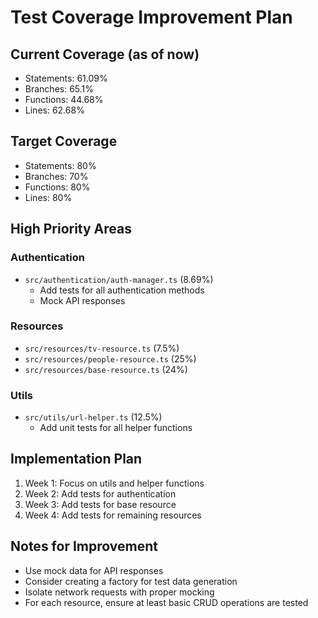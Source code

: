 # Test Coverage Improvement Plan

## Current Coverage (as of now)
- Statements: 61.09%
- Branches: 65.1%
- Functions: 44.68%
- Lines: 62.68%

## Target Coverage
- Statements: 80%
- Branches: 70%
- Functions: 80%
- Lines: 80%

## High Priority Areas

### Authentication
- `src/authentication/auth-manager.ts` (8.69%)
  - Add tests for all authentication methods
  - Mock API responses

### Resources
- `src/resources/tv-resource.ts` (7.5%)
- `src/resources/people-resource.ts` (25%)
- `src/resources/base-resource.ts` (24%)

### Utils
- `src/utils/url-helper.ts` (12.5%)
  - Add unit tests for all helper functions

## Implementation Plan

1. Week 1: Focus on utils and helper functions
2. Week 2: Add tests for authentication
3. Week 3: Add tests for base resource
4. Week 4: Add tests for remaining resources

## Notes for Improvement

- Use mock data for API responses
- Consider creating a factory for test data generation
- Isolate network requests with proper mocking
- For each resource, ensure at least basic CRUD operations are tested
